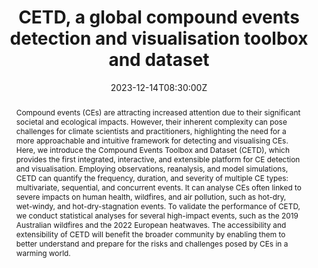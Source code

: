 ---
title: CETD, a global compound events detection and visualisation toolbox and dataset

event: AGU 2023
event_url: https://agu.confex.com/agu/fm23/meetingapp.cgi/Paper/1393543

location: Moscone Center
address:
  street: 747 Howard St
  city: San Francisco
  region: CA
  postcode: '94103'
  country: United States

summary: 
abstract: 'Compound events (CEs) are attracting increased attention due to their significant societal and ecological impacts. However, their inherent complexity can pose challenges for climate scientists and practitioners, highlighting the need for a more approachable and intuitive framework for detecting and visualising CEs. Here, we introduce the Compound Events Toolbox and Dataset (CETD), which provides the first integrated, interactive, and extensible platform for CE detection and visualisation. Employing observations, reanalysis, and model simulations, CETD can quantify the frequency, duration, and severity of multiple CE types: multivariate, sequential, and concurrent events. It can analyse CEs often linked to severe impacts on human health, wildfires, and air pollution, such as hot-dry, wet-windy, and hot-dry-stagnation events. To validate the performance of CETD, we conduct statistical analyses for several high-impact events, such as the 2019 Australian wildfires and the 2022 European heatwaves. The accessibility and extensibility of CETD will benefit the broader community by enabling them to better understand and prepare for the risks and challenges posed by CEs in a warming world.'

# Talk start and end times.
#   End time can optionally be hidden by prefixing the line with `#`.
date: '2023-12-14T08:30:00Z'
date_end: '2023-12-14T12:50:00Z'
all_day: false

# Schedule page publish date (NOT talk date).
publishDate: '2023-10-04T00:00:00Z'

authors:
  - admin
  - Mingfang Ting
  - Kai Kornhuber
  - Radley M. Horton
  - Yaping Yang
  - Yelin Jiang

tags:
  - Compound Events
  - Data
  - Tool

# Is this a featured talk? (true/false)
featured: false

image:
  caption: 'At AGU 2023'
  focal_point: Right

#links:
#  - icon: twitter
#    icon_pack: fab
#    name: Follow
#    url: https://twitter.com/georgecushen
url_code: ''
url_pdf: '/uploads/agu-2023-cetd.pdf'
url_slides: ''
url_video: ''

# Markdown Slides (optional).
#   Associate this talk with Markdown slides.
#   Simply enter your slide deck's filename without extension.
#   E.g. `slides = "example-slides"` references `content/slides/example-slides.md`.
#   Otherwise, set `slides = ""`.
slides: ""

# Projects (optional).
#   Associate this post with one or more of your projects.
#   Simply enter your project's folder or file name without extension.
#   E.g. `projects = ["internal-project"]` references `content/project/deep-learning/index.md`.
#   Otherwise, set `projects = []`.
projects:
  - example
---
